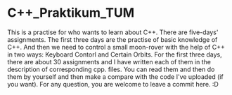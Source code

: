 # C++_Praktikum_TUM
This is a practise for who wants to learn about C++. There are five-days' assignments. The first three days are the practise of basic knowledge of C++. And then we need to control a small moon-rover with the help of C++ in two ways: Keyboard Contorl and Certain Orbits.
For the first three days, there are about 30 assignments and I have written each of them in the description of corresponding cpp. files. You can read them and then do them by yourself and then make a compare with the code I've uploaded (if you want).
For any question, you are welcome to leave a commit here. :D

